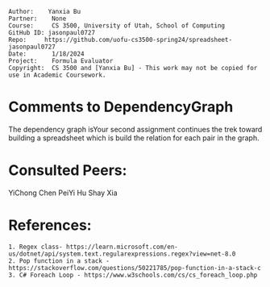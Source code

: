 ﻿```
Author:    Yanxia Bu
Partner:    None
Course:     CS 3500, University of Utah, School of Computing
GitHub ID: jasonpaul0727
Repo:     https://github.com/uofu-cs3500-spring24/spreadsheet-jasonpaul0727
Date:		1/18/2024
Project:    Formula Evaluator
Copyright:  CS 3500 and [Yanxia Bu] - This work may not be copied for use in Academic Coursework.
```

# Comments to DependencyGraph
The dependency graph isYour second assignment continues the trek toward building a spreadsheet which is build the relation for each
pair in the graph.
# Consulted Peers:

YiChong Chen
PeiYi Hu
Shay Xia
# References:

    1. Regex class- https://learn.microsoft.com/en-us/dotnet/api/system.text.regularexpressions.regex?view=net-8.0
    2. Pop function in a stack - https://stackoverflow.com/questions/50221785/pop-function-in-a-stack-c
    3. C# Foreach Loop - https://www.w3schools.com/cs/cs_foreach_loop.php
